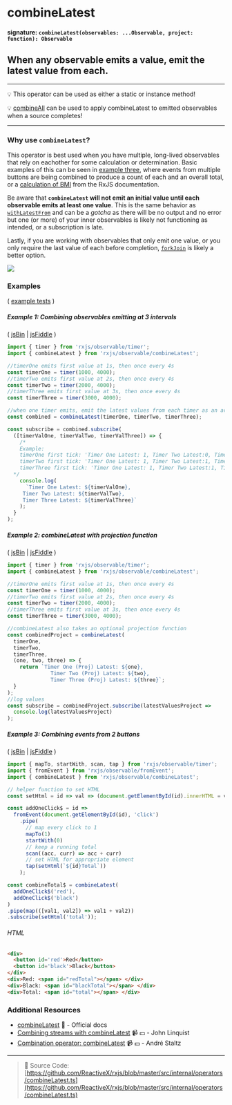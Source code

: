 # combineLatest

#### signature: `combineLatest(observables: ...Observable, project: function): Observable`

## When any observable emits a value, emit the latest value from each.

---

:bulb: This operator can be used as either a static or instance method!

:bulb: [combineAll](combineall.md) can be used to apply combineLatest to emitted
observables when a source completes!

---

### Why use `combineLatest`?

This operator is best used when you have multiple, long-lived observables that
rely on eachother for some calculation or determination. Basic examples of this
can be seen in [example three](#example-3-combining-events-from-2-buttons),
where events from multiple buttons are being combined to produce a count of each
and an overall total, or a
[calculation of BMI](http://reactivex.io/rxjs/class/es6/Observable.js~Observable.html#instance-method-combineLatest)
from the RxJS documentation.

Be aware that **`combineLatest` will not emit an initial value until each
observable emits at least one value**. This is the same behavior as
[`withLatestFrom`](withlatestfrom.md) and can be a _gotcha_ as there will be no
output and no error but one (or more) of your inner observables is likely not
functioning as intended, or a subscription is late.

Lastly, if you are working with observables that only emit one value, or you
only require the last value of each before completion, [`forkJoin`](forkjoin.md)
is likely a better option.

<div class="ua-ad"><a href="https://ultimateangular.com/?ref=76683_kee7y7vk"><img src="https://ultimateangular.com/assets/img/banners/ua-leader.svg"></a></div>

### Examples

(
[example tests](https://github.com/btroncone/learn-rxjs/blob/master/operators/specs/combination/combinelatest-spec.ts)
)

##### Example 1: Combining observables emitting at 3 intervals

( [jsBin](http://jsbin.com/tinumesuda/1/edit?js,console) |
[jsFiddle](https://jsfiddle.net/btroncone/mygy9j86/69/) )

```js
import { timer } from 'rxjs/observable/timer';
import { combineLatest } from 'rxjs/observable/combineLatest';

//timerOne emits first value at 1s, then once every 4s
const timerOne = timer(1000, 4000);
//timerTwo emits first value at 2s, then once every 4s
const timerTwo = timer(2000, 4000);
//timerThree emits first value at 3s, then once every 4s
const timerThree = timer(3000, 4000);

//when one timer emits, emit the latest values from each timer as an array
const combined = combineLatest(timerOne, timerTwo, timerThree);

const subscribe = combined.subscribe(
  ([timerValOne, timerValTwo, timerValThree]) => {
    /*
  	Example:
    timerOne first tick: 'Timer One Latest: 1, Timer Two Latest:0, Timer Three Latest: 0
    timerTwo first tick: 'Timer One Latest: 1, Timer Two Latest:1, Timer Three Latest: 0
    timerThree first tick: 'Timer One Latest: 1, Timer Two Latest:1, Timer Three Latest: 1
  */
    console.log(
      `Timer One Latest: ${timerValOne},
     Timer Two Latest: ${timerValTwo},
     Timer Three Latest: ${timerValThree}`
    );
  }
);
```

##### Example 2: combineLatest with projection function

( [jsBin](http://jsbin.com/codotapula/1/edit?js,console) |
[jsFiddle](https://jsfiddle.net/btroncone/uehasmb6/) )

```js
import { timer } from 'rxjs/observable/timer';
import { combineLatest } from 'rxjs/observable/combineLatest';

//timerOne emits first value at 1s, then once every 4s
const timerOne = timer(1000, 4000);
//timerTwo emits first value at 2s, then once every 4s
const timerTwo = timer(2000, 4000);
//timerThree emits first value at 3s, then once every 4s
const timerThree = timer(3000, 4000);

//combineLatest also takes an optional projection function
const combinedProject = combineLatest(
  timerOne,
  timerTwo,
  timerThree,
  (one, two, three) => {
    return `Timer One (Proj) Latest: ${one}, 
              Timer Two (Proj) Latest: ${two}, 
              Timer Three (Proj) Latest: ${three}`;
  }
);
//log values
const subscribe = combinedProject.subscribe(latestValuesProject =>
  console.log(latestValuesProject)
);
```

##### Example 3: Combining events from 2 buttons

( [jsBin](http://jsbin.com/buridepaxi/edit?html,js,output) |
[jsFiddle](https://jsfiddle.net/btroncone/9rsf6t9v/14/) )

```js
import { mapTo, startWith, scan, tap } from 'rxjs/observable/timer';
import { fromEvent } from 'rxjs/observable/fromEvent';
import { combineLatest } from 'rxjs/observable/combineLatest';

// helper function to set HTML
const setHtml = id => val => (document.getElementById(id).innerHTML = val);

const addOneClick$ = id =>
  fromEvent(document.getElementById(id), 'click')
    .pipe(
      // map every click to 1
      mapTo(1)
      startWith(0)
      // keep a running total
      scan((acc, curr) => acc + curr)
      // set HTML for appropriate element
      tap(setHtml(`${id}Total`))
    );

const combineTotal$ = combineLatest(
  addOneClick$('red'),
  addOneClick$('black')
)
.pipe(map(([val1, val2]) => val1 + val2))
.subscribe(setHtml('total'));
```

###### HTML

```html
<div>
  <button id='red'>Red</button>
  <button id='black'>Black</button>
</div>
<div>Red: <span id="redTotal"></span> </div>
<div>Black: <span id="blackTotal"></span> </div>
<div>Total: <span id="total"></span> </div>
```

### Additional Resources

* [combineLatest](http://reactivex.io/rxjs/class/es6/Observable.js~Observable.html#instance-method-combineLatest)
  :newspaper: - Official docs
* [Combining streams with combineLatest](https://egghead.io/lessons/rxjs-combining-streams-with-combinelatest?course=step-by-step-async-javascript-with-rxjs)
  :video_camera: :dollar: - John Linquist
* [Combination operator: combineLatest](https://egghead.io/lessons/rxjs-combination-operator-combinelatest?course=rxjs-beyond-the-basics-operators-in-depth)
  :video_camera: :dollar: - André Staltz

---

> :file_folder: Source Code:
> [https://github.com/ReactiveX/rxjs/blob/master/src/internal/operators/combineLatest.ts](https://github.com/ReactiveX/rxjs/blob/master/src/internal/operators/combineLatest.ts)
